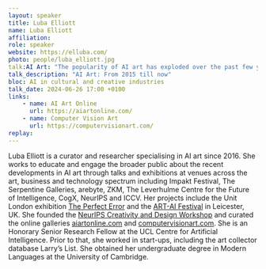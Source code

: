 ```yaml
---
layout: speaker
title: Luba Elliott
name: Luba Elliott
affiliation: 
role: speaker
website: https://elluba.com/
photo: people/luba_elliott.jpg
talk:AI Art: "The popularity of AI art has exploded over the past few years. From its beginnings with DeepDream and style transfer to GANs and DALL·E, AI art has long moved beyond technology circles into the public eye, straddling the worlds of media art, contemporary art and NFTs. The contemporary art world's fascination with the social impact of technologies such as facial recognition, recommendation systems and deep fakes has encouraged artists to explore AI critically as subject matter, while NFTs and text-to-image models have shifted the focus back to aesthetics. This talk will give an overview of how artists and technologists are using and thinking about machine learning, its creative potential and societal impact."
talk_description: "AI Art: From 2015 till now"
bloc: AI in cultural and creative industries
talk_date: 2024-06-26 17:00 +0100
links:
    - name: AI Art Online
      url: https://aiartonline.com/
    - name: Computer Vision Art
      url: https://computervisionart.com/
replay: 
---
```


Luba Elliott is a curator and researcher specialising in AI art since 2016. She works to educate and engage the broader public about the recent developments in AI art through talks and exhibitions at venues across the art, business and technology spectrum including Impakt Festival, The Serpentine Galleries, arebyte, ZKM, The Leverhulme Centre for the Future of Intelligence, CogX, NeurIPS and ICCV. Her projects include the Unit London exhibition [The Perfect Error](https://unitlondon.com/voices/the-perfect-error/) and the [ART-AI Festival](https://www.art-ai.io) in Leicester, UK. She founded the [NeurIPS Creativity and Design Workshop](https://neurips2020creativity.github.io/) and curated the online galleries [aiartonline.com](https://www.aiartonline.com/) and [computervisionart.com](https://computervisionart.com/). She is an Honorary Senior Research Fellow at the UCL Centre for Artificial Intelligence. Prior to that, she worked in start-ups, including the art collector database Larry’s List. She obtained her undergraduate degree in Modern Languages at the University of Cambridge.